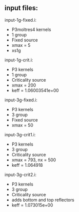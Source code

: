 input files:
------------

input-1g-fixed.i:
- P3moltres4 kernels
- 1 group
- Fixed source
- xmax = 5
- xs1g

input-1g-crit.i:
- P3 kernels
- 1 group
- Criticality source
- xmax = 200
- keff = 1.06003541e+00

input-3g-fixed.i:
- P3 kernels
- 3 group
- Fixed source
- xmax = 50

input-3g-crit1.i:
- P3 kernels
- 3 group
- Criticality source
- xmax = 793, nx = 500
- keff = 1.064918

input-3g-crit2.i:
- P3 kernels
- 3 group
- Criticality source
- adds bottom and top reflectors
- keff = 1.073015e+00
